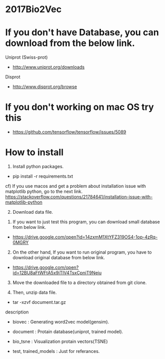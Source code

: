 # 2017Bio2Vec

If you don't have Database, you can download from the below link.
=================================================================

Uniprot (Swiss-prot)
 - http://www.uniprot.org/downloads

Disprot
 - http://www.disprot.org/browse
 

If you don't working on mac OS try this
=======================================
 - https://github.com/tensorflow/tensorflow/issues/5089


How to install
=======================================
1. Install python packages.
  - pip install -r requirements.txt

  cf) If you use macos and get a problem about installation issue with matplotlib python, go to the next link.
     https://stackoverflow.com/questions/21784641/installation-issue-with-matplotlib-python

2. Download data file.
  1) If you want to just test this program, you can download small database from below link.
  - https://drive.google.com/open?id=14zxmM1XtYFZ319OS4-1op-4zRq-0MGRY 
  
  2) On the other hand, If you want to run original program, you have to download original database from below link.
  - https://drive.google.com/open?id=12BU8aFtWFtA5x9iTIV4TsxCpniT9Neiu

3. Move the downloaded file to a directory obtained from git clone.

4. Then, unzip data file.
  - tar -xzvf document.tar.gz


 description 
  - biovec : Generating word2vec model(gensim).

  - document : Protain database(uniprot, trained model).

  - bio_tsne : Visualization protain vectors(TSNE)

  - test, trained_models : Just for referances.
